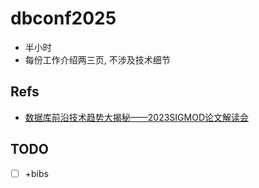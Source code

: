 # dbconf2025

- 半小时
- 每份工作介绍两三页, 不涉及技术细节

## Refs
- [数据库前沿技术趋势大揭秘——2023SIGMOD论文解读会](https://www.bilibili.com/video/BV1g94y187tL/)

## TODO
- [ ] +bibs